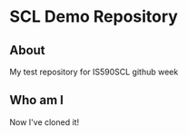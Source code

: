 # SCL Demo Repository

## About
My test repository for IS590SCL github week


## Who am I

Now I've cloned it!
